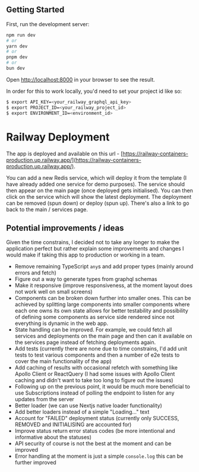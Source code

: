 ## Getting Started

First, run the development server:

```bash
npm run dev
# or
yarn dev
# or
pnpm dev
# or
bun dev
```

Open [http://localhost:8000](http://localhost:8000) in your browser to see the result.

In order for this to work locally, you'd need to set your project id like so:

```sh
$ export API_KEY=<your_railway_graphql_api_key>
$ export PROJECT_ID=<your_railway_project_id>
$ export ENVIRONMENT_ID=<environment_id>
```

# Railway Deployment

The app is deployed and available on this url - [https://railway-containers-production.up.railway.app/](https://railway-containers-production.up.railway.app/).

You can add a new Redis service, which will deploy it from the template (I have already added one service for demo purposes). The service should then appear on the main page (once deployed gets initialised). You can then click on the service which will show the latest deployment. The deployment can be removed (spun down) or deploy (spun up). There's also a link to go back to the main / services page.

## Potential improvements / ideas

Given the time constrains, I decided not to take any longer to make the application perfect but rather explain some improvements and changes I would make if taking this app to production or working in a team.

- Remove remaining TypeScript `any`s and add proper types (mainly around errors and fetch)
- Figure out a way to generate types from graphql schemas
- Make it responsive (improve responsiveness, at the moment layout does not work well on small screens)
- Components can be broken down further into smaller ones. This can be achieved by splitting large components into smaller components where each one owns its own state allows for better testability and possibility of defining some components as service side rendered since not everything is dynamic in the web app.
- State handling can be improved. For example, we could fetch all services and deployments on the main page and then can it available on the services page instead of fetching deployments again.
- Add tests (currently there are none due to time constrains, I'd add unit tests to test various components and then a number of e2e tests to cover the main functionality of the app)
- Add caching of results with occasional refetch with something like Apollo Client or ReactQuery (I had some issues with Apollo Client caching and didn't want to take too long to figure out the issues)
- Following up on the previous point, it would be much more beneficial to use Subscriptions instead of polling the endpoint to listen for any updates from the server
- Better loader (we can use Nextjs native loader functionality)
- Add better loaders instead of a simple "Loading..." text
- Account for "FAILED" deployment status (currently only SUCCESS, REMOVED and INITIALISING are accounted for)
- Improve status return error status codes (be more intentional and informative about the statuses)
- API security of course is not the best at the moment and can be improved
- Error handling at the moment is just a simple `console.log` this can be further improved
